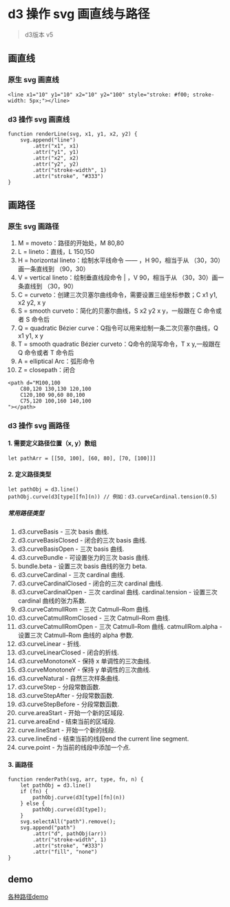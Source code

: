 
# d3 操作 svg 画直线与路径
> d3版本 v5

## 画直线
### 原生 svg 画直线

```
<line x1="10" y1="10" x2="10" y2="100" style="stroke: #f00; stroke-width: 5px;"></line>
```

### d3 操作 svg 画直线

```
function renderLine(svg, x1, y1, x2, y2) {
    svg.append("line")
        .attr("x1", x1)
        .attr("y1", y1)
        .attr("x2", x2)
        .attr("y2", y2)
        .attr("stroke-width", 1)
        .attr("stroke", "#333")
}
```

## 画路径
### 原生 svg 画路径
1. M = moveto：路径的开始处，M 80,80
2. L = lineto：直线，L 150,150
3. H = horizontal lineto：绘制水平线命令 —— ，H 90，相当于从 （30，30）画一条直线到 （90，30）
4. V = vertical lineto：绘制垂直线段命令 | ，V 90，相当于从 （30，30）画一条直线到 （30，90）
5. C = curveto：创建三次贝塞尔曲线命令，需要设置三组坐标参数；C x1 y1, x2 y2, x y
6. S = smooth curveto：简化的贝塞尔曲线，S x2 y2 x y，一般跟在 C 命令或者 S 命令后
7. Q = quadratic Bézier curve：Q指令可以用来绘制一条二次贝塞尔曲线，Q x1 y1, x y
8. T = smooth quadratic Bézier curveto：Q命令的简写命令，T x y,一般跟在 Q 命令或者 T 命令后
9. A = elliptical Arc：弧形命令
10. Z = closepath：闭合

```
<path d="M100,100 
    C80,120 130,130 120,100
    C120,100 90,60 80,100
    C75,120 100,160 140,100
"></path>
```

### d3 操作 svg 画路径

#### 1. 需要定义路径位置（x, y）数组

```
let pathArr = [[50, 100], [60, 80], [70, [100]]]
```

#### 2. 定义路径类型

```
let pathObj = d3.line()
pathObj.curve(d3[type][fn](n)) // 例如：d3.curveCardinal.tension(0.5)
```

##### 常用路径类型
1. d3.curveBasis - 三次 basis 曲线.
2. d3.curveBasisClosed - 闭合的三次 basis 曲线.
3. d3.curveBasisOpen - 三次 basis 曲线.
4. d3.curveBundle - 可设置张力的三次 basis 曲线.
5. bundle.beta - 设置三次 basis 曲线的张力 beta.
6. d3.curveCardinal - 三次 cardinal 曲线.
7. d3.curveCardinalClosed - 闭合的三次 cardinal 曲线.
8. d3.curveCardinalOpen - 三次 cardinal 曲线.
    cardinal.tension - 设置三次 cardinal 曲线的张力系数.
9. d3.curveCatmullRom - 三次 Catmull–Rom 曲线.
10. d3.curveCatmullRomClosed - 三次 Catmull–Rom 曲线.
11. d3.curveCatmullRomOpen - 三次 Catmull–Rom 曲线.
    catmullRom.alpha - 设置三次 Catmull–Rom 曲线的 alpha 参数.
12. d3.curveLinear - 折线.
13. d3.curveLinearClosed - 闭合的折线.
14. d3.curveMonotoneX - 保持 x 单调性的三次曲线.
15. d3.curveMonotoneY - 保持 y 单调性的三次曲线.
16. d3.curveNatural - 自然三次样条曲线.
17. d3.curveStep - 分段常数函数.
18. d3.curveStepAfter - 分段常数函数.
19. d3.curveStepBefore - 分段常数函数.
20. curve.areaStart - 开始一个新的区域段.
21. curve.areaEnd - 结束当前的区域段.
22. curve.lineStart - 开始一个新的线段.
23. curve.lineEnd - 结束当前的线段end the current line segment.
24. curve.point - 为当前的线段中添加一个点.

#### 3. 画路径

```
function renderPath(svg, arr, type, fn, n) {
    let pathObj = d3.line()
    if (fn) {
        pathObj.curve(d3[type][fn](n))
    } else {
        pathObj.curve(d3[type]);
    }
    svg.selectAll("path").remove();
    svg.append("path")
        .attr("d", pathObj(arr))
        .attr("stroke-width", 1)
        .attr("stroke", "#333")
        .attr("fill", "none")
}
```

## demo
[各种路径demo](https://www.tomz.club/projects/2020-03/d308.html)